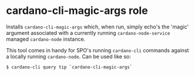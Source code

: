 # cardano-cli-magic-args role
Installs `cardano-cli-magic-args` which, when run, simply echo's the 'magic' argument associated with a currently running `cardano-node-service` managed `cardano-node` instance.

This tool comes in handy for SPO's running `cardano-cli` commands against a locally running `cardano-node`. Can be used like so:

```bash
$ cardano-cli query tip `cardano-cli-magic-args`
```